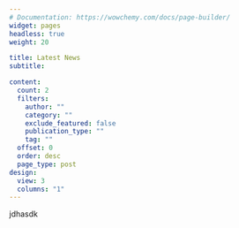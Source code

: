 ```yaml
---
# Documentation: https://wowchemy.com/docs/page-builder/
widget: pages
headless: true
weight: 20

title: Latest News
subtitle:

content:
  count: 2
  filters:
    author: ""
    category: ""
    exclude_featured: false
    publication_type: ""
    tag: ""
  offset: 0
  order: desc
  page_type: post
design:
  view: 3
  columns: "1"
---
```

jdhasdk